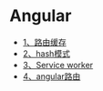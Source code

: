 # Angular
- [1、路由缓存](./1、angular路由缓存)
- [2、hash模式](./2、angular的hash模式)
- [3、Service worker](./3、Service_Worker)
- [4、angular路由](./4、angular路由)